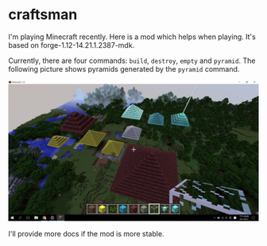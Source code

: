 # craftsman

I'm playing Minecraft recently. Here is a mod which helps when playing. It's based on forge-1.12-14.21.1.2387-mdk. 

Currently, there are four commands: `build`, `destroy`, `empty` and `pyramid`. The following picture shows pyramids generated by the `pyramid` command.

![pyramids](docs/images/pyramid_command.jpg)

I'll provide more docs if the mod is more stable.